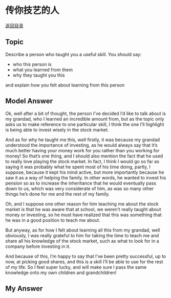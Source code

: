 # 传你技艺的人
[返回目录](README.md)
## Topic
Describe a person who taught you a useful skill. You should say:

- who this person is
- what you learned from them
- why they taught you this

and explain how you felt about learning from this person
## Model Answer
Ok, well after a bit of thought, the person I’ve decided I’d like to talk about is my grandad, who I learned an incredible amount from, but as the topic only asks us to make reference to one particular skill, I think the one I’ll highlight is being able to invest wisely in the stock market.

And as for why he taught me this, well firstly, it was because my grandad understood the importance of investing, as he would always say that it’s much better having your money work for you rather than you working for money! So that’s one thing, and I should also mention the fact that he used to really love playing the stock market. In fact, I think I would go so far as saying it was probably what he spent most of his time doing, partly, I suppose, because it kept his mind active, but more importantly because he saw it as a way of helping the family. In other words, he wanted to invest his pension so as to increase the inheritance that he would eventually pass down to us, which was very considerate of him, as was so many other things he’s done for me and the rest of my family.

Oh, and I suppose one other reason for him teaching me about the stock market is that he was aware that at school, we weren’t really taught about money or investing, so he must have realized that this was something that he was in a good position to teach me about.

But anyway, as for how I felt about learning all this from my grandad, well obviously, I was really grateful to him for taking the time to teach me and share all his knowledge of the stock market, such as what to look for in a company before investing in it.

And because of this, I’m happy to say that I’ve been pretty successful, up to now, at picking good shares, and this is a skill I’ll be able to use for the rest of my life. So I feel super lucky, and will make sure I pass the same knowledge onto my own children and grandchildren!
## My Answer

